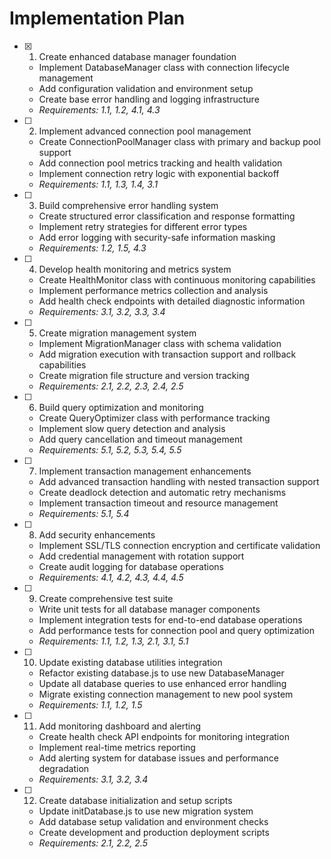 # Implementation Plan

- [x] 1. Create enhanced database manager foundation





  - Implement DatabaseManager class with connection lifecycle management
  - Add configuration validation and environment setup
  - Create base error handling and logging infrastructure
  - _Requirements: 1.1, 1.2, 4.1, 4.3_

- [ ] 2. Implement advanced connection pool management
  - Create ConnectionPoolManager class with primary and backup pool support
  - Add connection pool metrics tracking and health validation
  - Implement connection retry logic with exponential backoff
  - _Requirements: 1.1, 1.3, 1.4, 3.1_

- [ ] 3. Build comprehensive error handling system
  - Create structured error classification and response formatting
  - Implement retry strategies for different error types
  - Add error logging with security-safe information masking
  - _Requirements: 1.2, 1.5, 4.3_

- [ ] 4. Develop health monitoring and metrics system
  - Create HealthMonitor class with continuous monitoring capabilities
  - Implement performance metrics collection and analysis
  - Add health check endpoints with detailed diagnostic information
  - _Requirements: 3.1, 3.2, 3.3, 3.4_

- [ ] 5. Create migration management system
  - Implement MigrationManager class with schema validation
  - Add migration execution with transaction support and rollback capabilities
  - Create migration file structure and version tracking
  - _Requirements: 2.1, 2.2, 2.3, 2.4, 2.5_

- [ ] 6. Build query optimization and monitoring
  - Create QueryOptimizer class with performance tracking
  - Implement slow query detection and analysis
  - Add query cancellation and timeout management
  - _Requirements: 5.1, 5.2, 5.3, 5.4, 5.5_

- [ ] 7. Implement transaction management enhancements
  - Add advanced transaction handling with nested transaction support
  - Create deadlock detection and automatic retry mechanisms
  - Implement transaction timeout and resource management
  - _Requirements: 5.1, 5.4_

- [ ] 8. Add security enhancements
  - Implement SSL/TLS connection encryption and certificate validation
  - Add credential management with rotation support
  - Create audit logging for database operations
  - _Requirements: 4.1, 4.2, 4.3, 4.4, 4.5_

- [ ] 9. Create comprehensive test suite
  - Write unit tests for all database manager components
  - Implement integration tests for end-to-end database operations
  - Add performance tests for connection pool and query optimization
  - _Requirements: 1.1, 1.2, 1.3, 2.1, 3.1, 5.1_

- [ ] 10. Update existing database utilities integration
  - Refactor existing database.js to use new DatabaseManager
  - Update all database queries to use enhanced error handling
  - Migrate existing connection management to new pool system
  - _Requirements: 1.1, 1.2, 1.5_

- [ ] 11. Add monitoring dashboard and alerting
  - Create health check API endpoints for monitoring integration
  - Implement real-time metrics reporting
  - Add alerting system for database issues and performance degradation
  - _Requirements: 3.1, 3.2, 3.4_

- [ ] 12. Create database initialization and setup scripts
  - Update initDatabase.js to use new migration system
  - Add database setup validation and environment checks
  - Create development and production deployment scripts
  - _Requirements: 2.1, 2.2, 2.5_